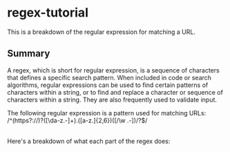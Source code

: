 # regex-tutorial

This is a breakdown of the regular expression for matching a URL.


## Summary

A regex, which is short for regular expression, is a sequence of characters that defines a specific search pattern. When included in code or search algorithms, regular expressions can be used to find certain patterns of characters within a string, or to find and replace a character or sequence of characters within a string. They are also frequently used to validate input.

The following regular expression is a pattern used for matching URLs:<br>
/^(https?://)?([\da-z.-]+).([a-z.]{2,6})([/\w .-])/?$/<br><br>

Here's a breakdown of what each part of the regex does:<br><br>

